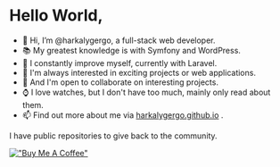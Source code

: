 # Hello World,

- 👋 Hi, I’m @harkalygergo, a full-stack web developer.
- 📚 My greatest knowledge is with Symfony and WordPress.
- 🌱 I constantly improve myself, currently with Laravel.
- 👀 I'm always interested in exciting projects or web applications.
- 💞️ And I'm open to collaborate on interesting projects.
- ⌚ I love watches, but I don't have too much, mainly only read about them.
- 📫 Find out more about me via [harkalygergo.github.io](https://harkalygergo.github.io/) .

I have public repositories to give back to the community.

[!["Buy Me A Coffee"](https://www.buymeacoffee.com/assets/img/custom_images/orange_img.png)](https://www.buymeacoffee.com/harkalygergo)

<!---
harkalygergo/harkalygergo is a ✨ special ✨ repository because its `README.md` (this file) appears on your GitHub profile.
You can click the Preview link to take a look at your changes.
--->
